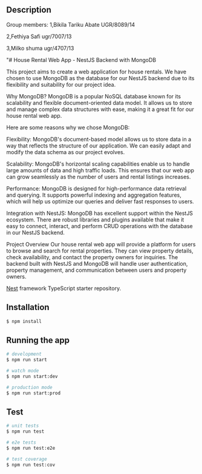 

## Description


Group members:
1,Bikila Tariku Abate UGR/8089/14

2,Fethiya Safi ugr/7007/13

3,Milko shuma    ugr/4707/13

"# House Rental Web App - NestJS Backend with MongoDB

This project aims to create a web application for house rentals. We have chosen to use MongoDB as the database for our NestJS backend due to its flexibility and suitability for our project idea.

Why MongoDB?
MongoDB is a popular NoSQL database known for its scalability and flexible document-oriented data model. It allows us to store and manage complex data structures with ease, making it a great fit for our house rental web app.

Here are some reasons why we chose MongoDB:

Flexibility: MongoDB's document-based model allows us to store data in a way that reflects the structure of our application. We can easily adapt and modify the data schema as our project evolves.

Scalability: MongoDB's horizontal scaling capabilities enable us to handle large amounts of data and high traffic loads. This ensures that our web app can grow seamlessly as the number of users and rental listings increases.

Performance: MongoDB is designed for high-performance data retrieval and querying. It supports powerful indexing and aggregation features, which will help us optimize our queries and deliver fast responses to users.

Integration with NestJS: MongoDB has excellent support within the NestJS ecosystem. There are robust libraries and plugins available that make it easy to connect, interact, and perform CRUD operations with the database in our NestJS backend.

Project Overview
Our house rental web app will provide a platform for users to browse and search for rental properties. They can view property details, check availability, and contact the property owners for inquiries. The backend built with NestJS and MongoDB will handle user authentication, property management, and communication between users and property owners.



[Nest](https://github.com/nestjs/nest) framework TypeScript starter repository.

## Installation

```bash
$ npm install
```

## Running the app

```bash
# development
$ npm run start

# watch mode
$ npm run start:dev

# production mode
$ npm run start:prod
```

## Test

```bash
# unit tests
$ npm run test

# e2e tests
$ npm run test:e2e

# test coverage
$ npm run test:cov
```


